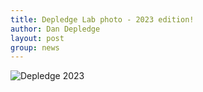 ```yaml
---
title: Depledge Lab photo - 2023 edition!
author: Dan Depledge
layout: post
group: news
---
```

 <img src="/static/img/lab_photo_2023.jpg" alt="Depledge 2023" class="img-fluid">
